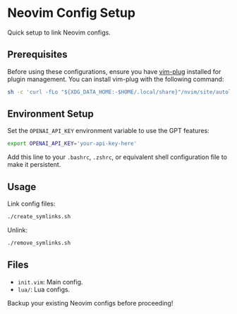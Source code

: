 # Neovim Config Setup

Quick setup to link Neovim configs.

## Prerequisites

Before using these configurations, ensure you have [vim-plug](https://github.com/junegunn/vim-plug) installed for plugin management. You can install vim-plug with the following command:

```sh
sh -c 'curl -fLo "${XDG_DATA_HOME:-$HOME/.local/share}"/nvim/site/autoload/plug.vim --create-dirs https://raw.githubusercontent.com/junegunn/vim-plug/master/plug.vim'
```

## Environment Setup

Set the `OPENAI_API_KEY` environment variable to use the GPT features:

```bash
export OPENAI_API_KEY='your-api-key-here'
```

Add this line to your `.bashrc`, `.zshrc`, or equivalent shell configuration file to make it persistent.

## Usage

Link config files:
```bash
./create_symlinks.sh
```

Unlink:
```bash
./remove_symlinks.sh
```

## Files

- `init.vim`: Main config.
- `lua/`: Lua configs.

Backup your existing Neovim configs before proceeding!

